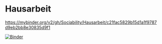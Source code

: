# Hausarbeit

https://mybinder.org/v2/gh/Sociability/Hausarbeit/c21fac5829b15d1a1f9787d9eb2bb8e30835d9f1

[![Binder](https://mybinder.org/badge_logo.svg)](https://mybinder.org/v2/gh/Sociability/Hausarbeit/master?filepath=Analyse%20von%20Wahldaten-checkpoint.ipynb)

